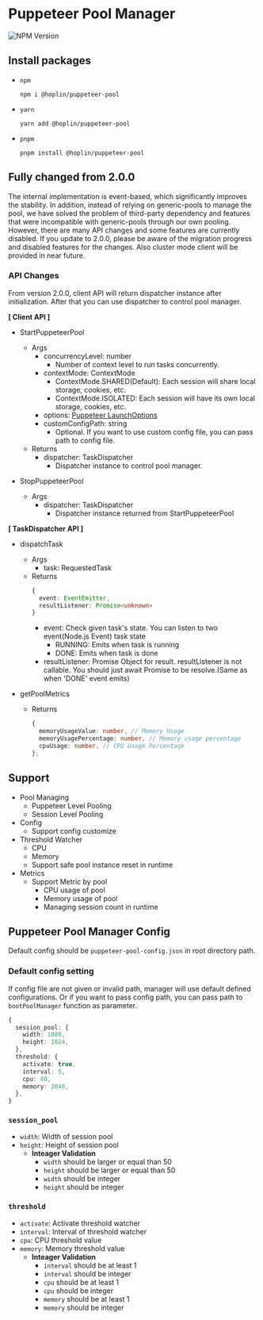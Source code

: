 # Puppeteer Pool Manager

![NPM Version](https://img.shields.io/npm/v/%40hoplin%2Fpuppeteer-pool?style=for-the-badge)

## Install packages

- `npm`

  ```
  npm i @hoplin/puppeteer-pool
  ```

- `yarn`

  ```
  yarn add @hoplin/puppeteer-pool
  ```

- `pnpm`
  ```
  pnpm install @hoplin/puppeteer-pool
  ```

## Fully changed from 2.0.0

The internal implementation is event-based, which significantly improves the stability. In addition, instead of relying on generic-pools to manage the pool, we have solved the problem of third-party dependency and features that were incompatible with generic-pools through our own pooling. However, there are many API changes and some features are currently disabled. If you update to 2.0.0, please be aware of the migration progress and disabled features for the changes.
Also cluster mode client will be provided in near future.

### API Changes
From version 2.0.0, client API will return dispatcher instance after initialization.
After that you can use dispatcher to control pool manager.

**[ Client API ]**

- StartPuppeteerPool
  - Args
    - concurrencyLevel: number
      - Number of context level to run tasks concurrently.
    - contextMode: ContextMode
      - ContextMode.SHARED(Default): Each session will share local storage, cookies, etc.
      - ContextMode.ISOLATED: Each session will have its own local storage, cookies, etc.
    - options: [Puppeteer LaunchOptions](https://pptr.dev/api/puppeteer.launchoptions)
    - customConfigPath: string
      - Optional. If you want to use custom config file, you can pass path to config file.
  - Returns
    - dispatcher: TaskDispatcher
      - Dispatcher instance to control pool manager.

- StopPuppeteerPool
  - Args
    - dispatcher: TaskDispatcher
      - Dispatcher instance returned from StartPuppeteerPool

**[ TaskDispatcher API ]**

- dispatchTask<T>
  - Args
    - task: RequestedTask<T>
  - Returns
    ```typescript
    {
      event: EventEmitter,
      resultListener: Promise<unknown>
    }
    ```
    - event: Check given task's state. You can listen to two event(Node.js Event) task state
      - RUNNING: Emits when task is running
      - DONE: Emits when task is done
    - resultListener: Promise Object for result. resultListener is not callable. You should just await Promise to be resolve.(Same as when 'DONE' event emits)

- getPoolMetrics
  - Returns
    ```typescript
    {
      memoryUsageValue: number, // Memory Usage
      memoryUsagePercentage: number, // Memory usage percentage
      cpuUsage: number, // CPU Usage Percentage
    };
    ```


## Support

- Pool Managing
  - Puppeteer Level Pooling
  - Session Level Pooling
- Config
  - Support config customize
- Threshold Watcher
  - CPU
  - Memory
  - Support safe pool instance reset in runtime
- Metrics
  - Support Metric by pool
    - CPU usage of pool
    - Memory usage of pool
    - Managing session count in runtime
## Puppeteer Pool Manager Config

Default config should be `puppeteer-pool-config.json` in root directory path.

### Default config setting

If config file are not given or invalid path, manager will use default defined configurations. Or if you want to pass config path, you can pass path to `bootPoolManager` function as parameter.

```typescript
{
  session_pool: {
    width: 1080,
    height: 1024,
  },
  threshold: {
    activate: true,
    interval: 5,
    cpu: 80,
    memory: 2048,
  },
}
```

### `session_pool`

- `width`: Width of session pool
- `height`: Height of session pool
  - **Inteager Validation**
    - `width` should be larger or equal than 50
    - `height` should be larger or equal than 50
    - `width` should be integer
    - `height` should be integer

### `threshold`

- `activate`: Activate threshold watcher
- `interval`: Interval of threshold watcher
- `cpu`: CPU threshold value
- `memory`: Memory threshold value
  - **Inteager Validation**
    - `interval` should be at least 1
    - `interval` should be integer
    - `cpu` should be at least 1
    - `cpu` should be integer
    - `memory` should be at least 1
    - `memory` should be integer

